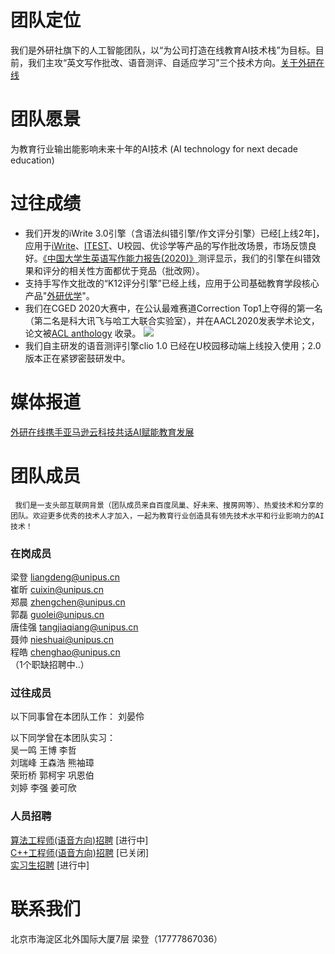 # 团队定位
  我们是外研社旗下的人工智能团队，以“为公司打造在线教育AI技术栈”为目标。目前，我们主攻“英文写作批改、语音测评、自适应学习”三个技术方向。[关于外研在线](https://book.yunzhan365.com/jivf/fpgo/mobile/index.html)

# 团队愿景
  为教育行业输出能影响未来十年的AI技术 (AI technology for next decade education)
       
# 过往成绩 
-   我们开发的iWrite 3.0引擎（含语法纠错引擎/作文评分引擎）已经[上线2年]，应用于[iWrite](http://iwrite.unipus.cn/)、[ITEST](https://itestcloud.unipus.cn/)、U校园、优诊学等产品的写作批改场景，市场反馈良好。[《中国大学生英语写作能力报告(2020)》](https://reader.gmw.cn/2020-07/27/content_34032542.htm)测评显示，我们的引擎在纠错效果和评分的相关性方面都优于竞品（批改网）。  
-   支持手写作文批改的“K12评分引擎”已经上线，应用于公司基础教育学段核心产品"[外研优学](http://ai.fltrp.com/tingshuo-service/)"。 
-   我们在CGED 2020大赛中，在公认最难赛道Correction Top1上夺得的第一名（第二名是科大讯飞与哈工大联合实验室），并在AACL2020发表学术论文，论文被[ACL anthology](https://www.aclweb.org/anthology/2020.nlptea-1.8/) 收录。
![](https://unipus-ai.github.io/CGED_correction_top1.jpg)
-   我们自主研发的语音测评引擎clio 1.0 已经在U校园移动端上线投入使用；2.0版本正在紧锣密鼓研发中。

# 媒体报道
[外研在线携手亚马逊云科技共话AI赋能教育发展](https://news.163.com/21/0401/11/G6GC3BQN00019OH3.html)


# 团队成员  
     我们是一支头部互联网背景（团队成员来自百度凤巢、好未来、搜房网等）、热爱技术和分享的团队。欢迎更多优秀的技术人才加入，一起为教育行业创造具有领先技术水平和行业影响力的AI技术！   
         
###  在岗成员
梁登    liangdeng@unipus.cn  
崔昕   cuixin@unipus.cn  
郑晨   zhengchen@unipus.cn  
郭磊   guolei@unipus.cn  
唐佳强   tangjiaqiang@unipus.cn  
聂帅   nieshuai@unipus.cn  
程皓     chenghao@unipus.cn  
（1个职缺招聘中..）

###  过往成员
以下同事曾在本团队工作：
刘晏伶 

以下同学曾在本团队实习：  
吴一鸣    王博    李哲  
刘瑞峰    王森浩  熊袖璋  
荣珩桥    郭柯宇  巩恩伯  
刘婷      李强    姜可欣  


### 人员招聘
[算法工程师(语音方向)招聘](https://www.lagou.com/jobs/8028971.html)  [进行中]  
[C++工程师(语音方向)招聘](https://www.lagou.com/jobs/8028985.html)   [已关闭]   
[实习生招聘](https://www.lagou.com/jobs/5979292.html)     [进行中]  

# 联系我们
北京市海淀区北外国际大厦7层    梁登（17777867036）  
